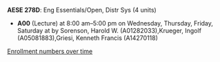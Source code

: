 **AESE 278D**: Eng Essentials/Open, Distr Sys (4 units)

- **A00** (Lecture) at 8:00 am–5:00 pm on Wednesday, Thursday, Friday, Saturday at   by Sorenson, Harold W. (A01282033),Krueger, Ingolf (A05081883),Griesi, Kenneth Francis (A14270118)

[Enrollment numbers over time](./AESE278D.tsv)
